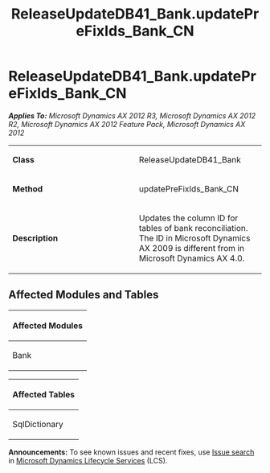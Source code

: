 ﻿---
title: ReleaseUpdateDB41_Bank.updatePreFixIds_Bank_CN
TOCTitle: ReleaseUpdateDB41_Bank.updatePreFixIds_Bank_CN
ms:assetid: 995088f4-7bba-0a66-e837-0719ed3b1958
ms:mtpsurl: https://msdn.microsoft.com/en-us/library/JJ686267(v=AX.60)
ms:contentKeyID: 49709970
ms.date: 05/18/2015
mtps_version: v=AX.60
---

# ReleaseUpdateDB41\_Bank.updatePreFixIds\_Bank\_CN 


_**Applies To:** Microsoft Dynamics AX 2012 R3, Microsoft Dynamics AX 2012 R2, Microsoft Dynamics AX 2012 Feature Pack, Microsoft Dynamics AX 2012_

<table>
<colgroup>
<col style="width: 50%" />
<col style="width: 50%" />
</colgroup>
<tbody>
<tr class="odd">
<td><p><strong>Class</strong></p></td>
<td><p>ReleaseUpdateDB41_Bank</p></td>
</tr>
<tr class="even">
<td><p><strong>Method</strong></p></td>
<td><p>updatePreFixIds_Bank_CN</p></td>
</tr>
<tr class="odd">
<td><p><strong>Description</strong></p></td>
<td><p>Updates the column ID for tables of bank reconciliation. The ID in Microsoft Dynamics AX 2009 is different from in Microsoft Dynamics AX 4.0.</p></td>
</tr>
</tbody>
</table>


## Affected Modules and Tables

<table>
<colgroup>
<col style="width: 100%" />
</colgroup>
<thead>
<tr class="header">
<th><p>Affected Modules</p></th>
</tr>
</thead>
<tbody>
<tr class="odd">
<td><p>Bank</p></td>
</tr>
</tbody>
</table>


<table>
<colgroup>
<col style="width: 100%" />
</colgroup>
<thead>
<tr class="header">
<th><p>Affected Tables</p></th>
</tr>
</thead>
<tbody>
<tr class="odd">
<td><p>SqlDictionary</p></td>
</tr>
</tbody>
</table>

  
**Announcements:** To see known issues and recent fixes, use [Issue search](http://go.microsoft.com/fwlink/?linkid=389258) in [Microsoft Dynamics Lifecycle Services](http://go.microsoft.com/fwlink/?linkid=306505) (LCS).


